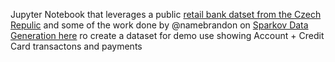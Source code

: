 Jupyter Notebook that leverages a public [retail bank datset from the Czech Repulic](https://data.world/lpetrocelli/czech-financial-dataset-real-anonymized-transactions)
and some of the work done by @namebrandon on [Sparkov Data Generation here](https://github.com/namebrandon/Sparkov_Data_Generation) ro create a dataset for demo use showing Account + Credit Card transactons and payments
